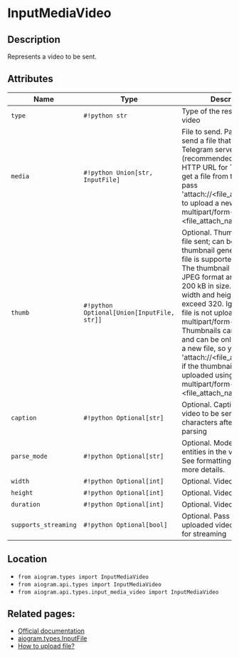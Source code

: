# InputMediaVideo

## Description

Represents a video to be sent.


## Attributes

| Name | Type | Description |
| - | - | - |
| `type` | `#!python str` | Type of the result, must be video |
| `media` | `#!python Union[str, InputFile]` | File to send. Pass a file_id to send a file that exists on the Telegram servers (recommended), pass an HTTP URL for Telegram to get a file from the Internet, or pass 'attach://<file_attach_name>' to upload a new one using multipart/form-data under <file_attach_name> name. |
| `thumb` | `#!python Optional[Union[InputFile, str]]` | Optional. Thumbnail of the file sent; can be ignored if thumbnail generation for the file is supported server-side. The thumbnail should be in JPEG format and less than 200 kB in size. A thumbnail‘s width and height should not exceed 320. Ignored if the file is not uploaded using multipart/form-data. Thumbnails can’t be reused and can be only uploaded as a new file, so you can pass 'attach://<file_attach_name>' if the thumbnail was uploaded using multipart/form-data under <file_attach_name>. |
| `caption` | `#!python Optional[str]` | Optional. Caption of the video to be sent, 0-1024 characters after entities parsing |
| `parse_mode` | `#!python Optional[str]` | Optional. Mode for parsing entities in the video caption. See formatting options for more details. |
| `width` | `#!python Optional[int]` | Optional. Video width |
| `height` | `#!python Optional[int]` | Optional. Video height |
| `duration` | `#!python Optional[int]` | Optional. Video duration |
| `supports_streaming` | `#!python Optional[bool]` | Optional. Pass True, if the uploaded video is suitable for streaming |



## Location

- `from aiogram.types import InputMediaVideo`
- `from aiogram.api.types import InputMediaVideo`
- `from aiogram.api.types.input_media_video import InputMediaVideo`

## Related pages:

- [Official documentation](https://core.telegram.org/bots/api#inputmediavideo)
- [aiogram.types.InputFile](../types/input_file.md)
- [How to upload file?](../upload_file.md)

